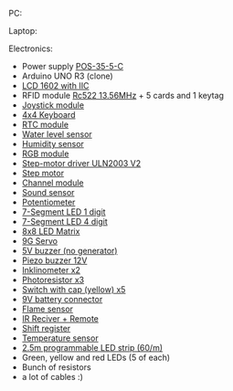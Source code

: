 PC:

Laptop:

Electronics:

- Power supply [POS-35-5-C ](https://botland.store/built-in-power-supplies/12245-power-supply-pos-35-5-c-5v-7a-35w-5902135124949.html)
- Arduino UNO R3 (clone)
- [LCD 1602 with IIC](https://botland.store/content/81-lcd-2x16--arduino-i-lcm1602-i2c)
- RFID module [Rc522 13.56MHz](https://botland.store/rfid-modules-tags/6765-rfid-mf-rc522-module-1356mhz-spi-card-and-keychain-5904422335014.html) + 5 cards and 1 keytag
- [Joystick module](https://botland.com.pl/joystick-joystick-arduino/4093-thumb-joystick-z-przyciskiem-v2-modul-z-plytka-iduino-st1079-5903351241441.html)
- [4x4 Keyboard](https://rees52.com/arduino-compatible-accessories/998-4x4-matrix-keyboard-module-with-16-buttons-expanded-development-application-modules-na003)
- [RTC module](https://botland.store/rtc-modules/14303-real-time-clock-ds1302-rtc-battery-5903351241830.html)
- [Water level sensor](https://botland.com.pl/czujniki-poziomu-cieczy/7279-czujnik-poziomu-cieczy-analogowy-iduino-se045-5903351241281.html?cd=1564049911&ad=58987843373&kd=&gclid=CjwKCAiA4KaRBhBdEiwAZi1zziju3lp5Ui90APZLVfMV4Wl51tX2P_nytIUTEA9q8v8RNDLy8iKYGRoClxMQAvD_BwE)
- [Humidity sensor](https://botland.com.pl/czujniki-multifunkcyjne/1886-czujnik-temperatury-i-wilgotnosci-dht11-modul-przewody-5903351242448.html?cd=1564049911&ad=58987843373&kd=&gclid=CjwKCAiA4KaRBhBdEiwAZi1zzlgM2aBfZm2Ps5IKIAQeL3dC0HgtpnKG5njR2CpIK03-KbUbtroENBoCXfQQAvD_BwE)
- [RGB module](https://botland.com.pl/diody-led-rgb/14294-modul-z-dioda-led-rgb-iduino-se010-5903351241922.html)
- [Step-motor driver ULN2003 V2](https://sklep.avt.pl/modul-sterownika-uln2003-v2-do-silnikow-krokowych-arduino.html?gclid=CjwKCAiA4KaRBhBdEiwAZi1zzm2rAxm8ePqIkXNXW52TAiCtLqrGd4b3f38iWU6RYmT6n_K8oYMJgBoCfiEQAvD_BwE)
- [Step motor](https://global.microless.com/product/diymore-28byj-48-stepper-motor-12vdc-tpmp0017/?currency=usd)
- [Channel module](https://botland.com.pl/przekazniki-przekazniki-arduino/8228-modul-przekaznika-iduino-1-kanal-styki-10a250vac-cewka-5v-5903351241229.html?cd=1564049911&gclid=CjwKCAiA4KaRBhBdEiwAZi1zzh4lim84WcfrzUjGGb6_jV2EZAsiHKaQ6ZGyr4g8TcGJumU3HoGt1hoCKWEQAvD_BwE&sskey=5b27635b543b4b90b2d86b44bf2b1ad1)
- [Sound sensor](https://botland.com.pl/mikrofony-i-detektory-dzwieku/14287-czujnik-dzwieku-mikrofon-iduino-st1146-5903351242004.html?cd=1564049911&ad=58987843373&kd=&gclid=CjwKCAiA4KaRBhBdEiwAZi1zzttoIBjZysnIF9xo4N47iQk8rkVmRbUNfoHkxHfMzIiZzUJuKgj2fhoC8PsQAvD_BwE)
- [Potentiometer](https://botland.store/potentiometers/2168-rotary-potentiometer-10k-linear-1-8w-5904422303716.html)
- [7-Segment LED 1 digit](https://www.jameco.com/z/LS-5161AS-Jameco-Valuepro-Red-7-Segment-LED-Display-640nm-0-56-H-Digit-Common-Cathode-Right-Hand-Decimal_2325447.html)
- [7-Segment LED 4 digit](https://botland.com.pl/wyswietlacze-segmentowe-i-matryce-led/6449-wyswietlacz-8-segmentowy-x4-14mm-czerwony-wspanoda-5904422357672.html?cd=1564049911&ad=58987843373&kd=&gclid=CjwKCAiA4KaRBhBdEiwAZi1zzhu49YGBFi4vu28yDZ-OWM5JsOGQshicD_vT5qzxChrCgEh9QQYV6hoCUXkQAvD_BwE)
- [8x8 LED Matrix](https://elektroniksc.com.pl/wyswietlacze-led/wyswietlacz-led-ld-1088bs-matryca-8x8-anoda-punkt-3mm-32x32mm-czerwony-6mcd-1-8-2-3v-20ma-008025-rohs/)
- [9G Servo](https://botland.com.pl/serwa-typu-micro/13128-serwo-sg-90-micro-180-5904422350338.html?cd=1564049911&ad=58987843373&kd=&gclid=CjwKCAiA4KaRBhBdEiwAZi1zzvrgEI7VzPuaCWzFV5gwIfnA6EAo6lkWSra45QPN_i_VrYIkiGvktxoC02IQAvD_BwE)
- [5V buzzer (no generator)](https://botland.store/buzzers-sound-generators/18290-buzzer-without-generator-5v-1mm-tht-5904422366025.html)
- [Piezo buzzer 12V](https://www.alibaba.com/product-detail/12v-High-Frequency-single-tone-nature_60691576385.html)
- [Inklinometer x2](https://www.conrad.pl/p/inklinometr-tru-components-tc-sw-520-180-max-1606623?&vat=true&gclid=CjwKCAiA4KaRBhBdEiwAZi1zzomDh7br2qiHyYIBY9dN2_4fsqdHT2jAXC1jADJRWvtmyZl9OZPeuRoC4iAQAvD_BwE&gclsrc=aw.ds)
- [Photoresistor x3](https://www.mouser.pl/ProductDetail/Adafruit/161?qs=GURawfaeGuDpQ5XPTNqKUw%3D%3D&mgh=1&vip=1&gclid=CjwKCAiA4KaRBhBdEiwAZi1zznmY0m6StrfUatLFkiPzC2zF01disLOi01eLoRhVKzxCUFTpEUvx1xoCbngQAvD_BwE)
- [Switch with cap (yellow) x5](https://sklep.avt.pl/zestaw-przyciskow-do-arduino-25-szt-switch-12x12x7-3mm.html?gclid=CjwKCAiA4KaRBhBdEiwAZi1zzixgSgxu37QBkvLcrPuiEsX-oiGAhO3y8nZuLgdwR4yzrlGHrCAalRoCKAYQAvD_BwE)
- [9V battery connector](https://botland.com.pl/przewody-i-zlacza-zasilajace/1369-adapter-wtyk-dc-5521-wtyk-klip-6f22-bateria-9v-5904422372514.html)
- [Flame sensor](https://www.robotop.lv/en/svetovye/38-sensor-plameni-fs-1.html)
- [IR Reciver + Remote](https://geeksvalley.com/en/product/ir-receiver/)
- [Shift register](https://botland.com.pl/uklady-logiczne/1660-rejestr-przesuwajacy-74hc595-8-bitowy-5szt-5904422359003.html?cd=1564049911&ad=58987843373&kd=&gclid=CjwKCAiA4KaRBhBdEiwAZi1zzqc3zawObHRQ2TPgCRNm7-lypL5mk_pE5Oo4o-izboNQVmYtEeXBuBoCkTIQAvD_BwE)
- [Temperature sensor](https://botland.store/temperature-sensors/376-lm35dz-temperature-sensor-analog-tht-5904422362508.html)
- [2.5m programmable LED strip (60/m)](https://www.btf-lighting.com/products/ws2813-dc5v-led-pixel-strip-dual-signal?variant=25780949778532)
- Green, yellow and red LEDs (5 of each)
- Bunch of resistors
- a lot of cables :)
